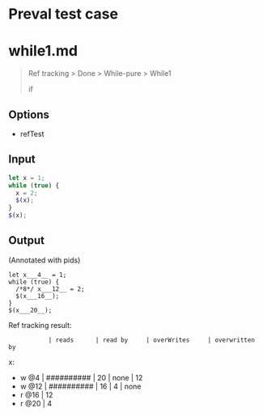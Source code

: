 # Preval test case

# while1.md

> Ref tracking > Done > While-pure > While1
>
> if

## Options

- refTest

## Input

`````js filename=intro
let x = 1;
while (true) {
  x = 2;
  $(x);
}
$(x);
`````

## Output

(Annotated with pids)

`````filename=intro
let x___4__ = 1;
while (true) {
  /*8*/ x___12__ = 2;
  $(x___16__);
}
$(x___20__);
`````

Ref tracking result:

               | reads      | read by     | overWrites     | overwritten by
x:
  - w @4       | ########## | 20          | none           | 12
  - w @12      | ########## | 16          | 4              | none
  - r @16      | 12
  - r @20      | 4
